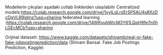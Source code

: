 Modellerin çıkışları aşadaki collab linklerden ulaşılabilir
Centralized models:https://colab.research.google.com/drive/1vyILqLrzErSPSAU4s8XzDcDqVLR9idmz?usp=sharing
federated learning :https://colab.research.google.com/drive/14WKyuhWtcM3Y61LQqH9fe7n0hLGEcMCb?usp=sharing

Orijinal dataseti: https://www.kaggle.com/datasets/shivamb/real-or-fake-fake-jobpostingprediction/data (Shivam Bansal. Fake Job Postings Prediction, Kaggle)
